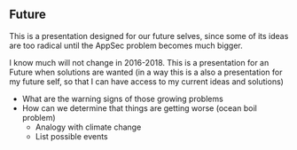 ## Future

This is a presentation designed for our future selves, since some of its ideas are too radical until the AppSec problem becomes much bigger.

I know much will not change in 2016-2018. This is a presentation for an Future when solutions are wanted (in a way this is a also a presentation for my future self, so that I can have access to my current ideas and solutions)

  * What are the warning signs of those growing problems
  * How can we determine that things are getting worse (ocean boil problem)
    * Analogy with climate change
    * List possible events
